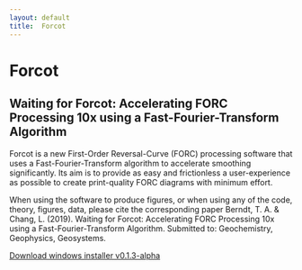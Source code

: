 ```yaml
---
layout: default
title:  Forcot
---
```


# Forcot
## Waiting for Forcot: Accelerating FORC Processing 10x using a Fast-Fourier-Transform Algorithm

Forcot is a new First-Order Reversal-Curve (FORC) processing software that uses a Fast-Fourier-Transform algorithm to accelerate smoothing significantly. Its aim is to provide as easy and frictionless a user-experience as possible to create print-quality FORC diagrams with minimum effort. 

When using the software to produce figures, or when using any of the code, theory, figures, data, please cite the corresponding paper 
Berndt, T. A. & Chang, L. (2019). Waiting for Forcot: Accelerating FORC Processing 10x using a Fast-Fourier-Transform Algorithm. Submitted to: Geochemistry, Geophysics, Geosystems.


[Download windows installer v0.1.3-alpha](Forcot_WebInstaller_v0.1.3-alpha)

